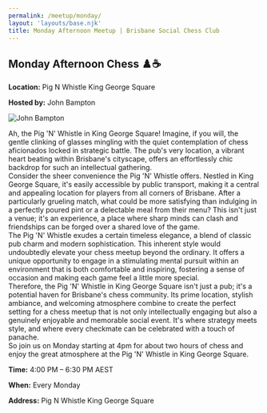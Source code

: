 ```yaml
---
permalink: /meetup/monday/
layout: 'layouts/base.njk'
title: Monday Afternoon Meetup | Brisbane Social Chess Club
---
```


<section class="px-4 max-w-3xl">
  <h2 class="text-center text-xl md:text-2xl font-semibold text-indigo-200 mb-3">
    Monday Afternoon Chess ♟️☕
  </h2>
  <p class="text-gray-200 text-sm"><strong>Location:</strong> Pig N Whistle King George Square</p>
  <p class="text-gray-200 text-sm"><strong>Hosted by:</strong> John Bampton</p>
  <div class="flex justify-center gap-4 flex-wrap">
    <img
      src="https://avatars.githubusercontent.com/u/873384?s=400&v=4"
      alt="John Bampton"
      class="max-w-[150px] rounded-lg mt-2"
    />
  </div>
  <p class="text-sm leading-relaxed">
    Ah, the Pig 'N' Whistle in King George Square! Imagine, if you will, the gentle clinking of glasses mingling with the quiet contemplation of chess aficionados locked in strategic battle. The pub's very location, a vibrant heart beating within Brisbane's cityscape, offers an effortlessly chic backdrop for such an intellectual gathering.
    <br/>
    Consider the sheer convenience the Pig 'N' Whistle offers. Nestled in King George Square, it's easily accessible by public transport, making it a central and appealing location for players from all corners of Brisbane. After a particularly grueling match, what could be more satisfying than indulging in a perfectly poured pint or a delectable meal from their menu? This isn't just a venue; it's an experience, a place where sharp minds can clash and friendships can be forged over a shared love of the game.
    <br/>
    The Pig 'N' Whistle exudes a certain timeless elegance, a blend of classic pub charm and modern sophistication. This inherent style would undoubtedly elevate your chess meetup beyond the ordinary. It offers a unique opportunity to engage in a stimulating mental pursuit within an environment that is both comfortable and inspiring, fostering a sense of occasion and making each game feel a little more special.
    <br/>
    Therefore, the Pig 'N' Whistle in King George Square isn't just a pub; it's a potential haven for Brisbane's chess community. Its prime location, stylish ambiance, and welcoming atmosphere combine to create the perfect setting for a chess meetup that is not only intellectually engaging but also a genuinely enjoyable and memorable social event. It's where strategy meets style, and where every checkmate can be celebrated with a touch of panache.
    <br/>
    So join us on Monday starting at 4pm for about two hours of chess and enjoy the great atmosphere at the Pig 'N' Whistle in King George Square.
  </p>
  <p class="text-gray-200 text-sm"><strong>Time:</strong> 4:00 PM – 6:30 PM AEST</p>
  <p class="text-gray-200 text-sm"><strong>When:</strong> Every Monday</p>
  <p class="text-gray-200 text-sm"><strong>Address:</strong> Pig N Whistle King George Square</p>
  <div class="mt-4">
    <!-- TODO -->
    <!-- <iframe
      src=""
      class="w-full h-64 rounded-lg border-0"
      allowfullscreen=""
      loading="lazy"
    ></iframe> -->
  </div>
</section>
